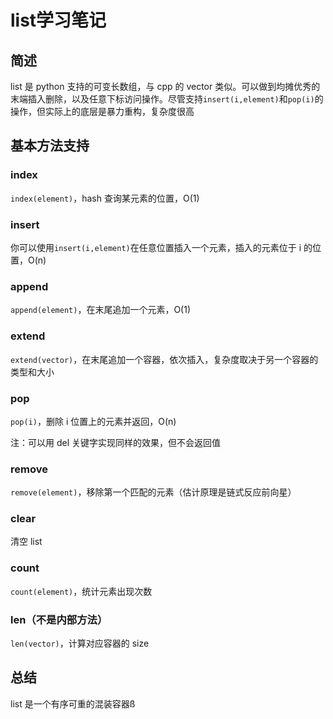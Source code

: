 # list学习笔记

## 简述

list 是 python 支持的可变长数组，与 cpp 的 vector 类似。可以做到均摊优秀的末端插入删除，以及任意下标访问操作。尽管支持```insert(i,element)```和```pop(i)```的操作，但实际上的底层是暴力重构，复杂度很高

## 基本方法支持

### index

```index(element)```，hash 查询某元素的位置，O(1)

### insert

你可以使用```insert(i,element)```在任意位置插入一个元素，插入的元素位于 i 的位置，O(n)

### append

```append(element)```，在末尾追加一个元素，O(1)

### extend

```extend(vector)```，在末尾追加一个容器，依次插入，复杂度取决于另一个容器的类型和大小

### pop

```pop(i)```，删除 i 位置上的元素并返回，O(n)

注：可以用 del 关键字实现同样的效果，但不会返回值

### remove

```remove(element)```，移除第一个匹配的元素（估计原理是链式反应前向星）

### clear

清空 list

### count

```count(element)```，统计元素出现次数

### len（不是内部方法）

```len(vector)```，计算对应容器的 size

## 总结

list 是一个有序可重的混装容器ß